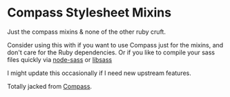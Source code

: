 # Compass Stylesheet Mixins

Just the compass mixins & none of the other ruby cruft.  

Consider using this with if you want to use Compass just for the mixins, and don't care for the Ruby dependencies.
Or if you like to compile your sass files quickly via [node-sass](https://github.com/andrew/node-sass) or [libsass](https://github.com/hcatlin/libsass) 

I might update this occasionally if I need new upstream features.  

Totally jacked from [Compass](http://compass-style.org/).
